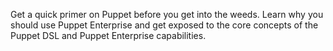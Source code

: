 Get a quick primer on Puppet before you get into the weeds. Learn why you should use Puppet Enterprise and get exposed to the core concepts of the Puppet DSL and Puppet Enterprise capabilities.